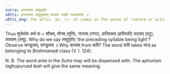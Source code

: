 ```yaml
---
sutra: इगन्ताश्च लघुपूर्वात्
vRtti: इगन्ताश्च लघुपूर्वादण् प्रत्ययो भवति भावकर्मणोः ॥
vRtti_eng: The affix _an_ (+- अ) comes in the sense of 'nature or action thereof', after a stem ending in इक् (इ, ई, उ, ऊ or ऋ or लृ), when the preceding syllable is prosodially light.
---
```

Thus शुचेर्भावः कर्म वा = शौचम्, मौनम् (मुनि), नागरम् (नगर), हारितकम् (हरीतकी) पाटवम् (पटु), लाघवम् (लघु). Why do we say लघुपूर्वात् 'the preceding syllable being light'? Observe कण्डूत्वम्, पाण्डुत्वम् ॥ Why काव्यम् from कवि? The word कवि takes ष्यञ् as belonging to _Brahmanadi_ class (V. I. 124).

N. B. The word _anta_ in the _Sutra_ may will be dispensed with. The aphorism _laghupurvad_ _ikah_ will give the same meaning.

